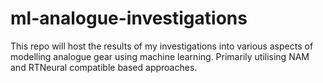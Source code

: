 # ml-analogue-investigations

This repo will host the results of my investigations into various aspects of modelling analogue gear using machine learning. Primarily utilising NAM and RTNeural compatible based approaches.
